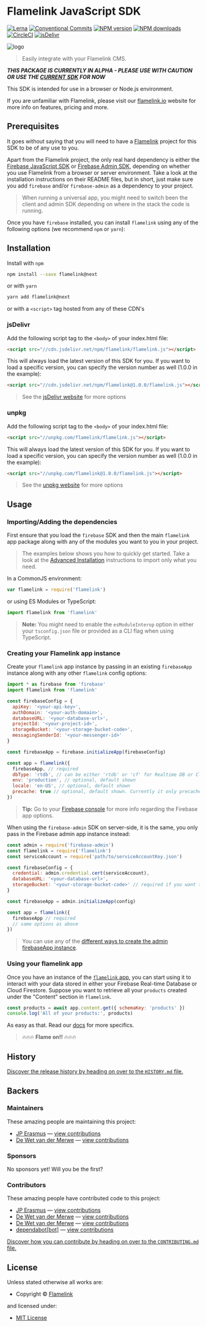 <!-- TITLE/ -->

<h1>Flamelink JavaScript SDK</h1>

<!-- /TITLE -->

<!-- BADGES/ -->

<span class="badge-badge"><a href="https://lernajs.io/" title="Maintained by Lerna"><img src="https://img.shields.io/badge/maintained%20with-lerna-cc00ff.svg" alt="Lerna" /></a></span>
<span class="badge-badge"><a href="https://conventionalcommits.org" title="Conventional Commits"><img src="https://img.shields.io/badge/Conventional%20Commits-1.0.0-yellow.svg" alt="Conventional Commits" /></a></span>
<span class="badge-npmversion"><a href="https://npmjs.org/package/flamelink" title="View this project on NPM"><img src="https://img.shields.io/npm/v/flamelink.svg" alt="NPM version" /></a></span>
<span class="badge-npmdownloads"><a href="https://npmjs.org/package/flamelink" title="View this project on NPM"><img src="https://img.shields.io/npm/dm/flamelink.svg" alt="NPM downloads" /></a></span>
<span class="badge-badge"><a href="https://circleci.com/gh/flamelink/flamelink-js-sdk.svg?style=svg&circle-token=dd64f26e069cdd05f52cf304304e0d97ee967b07" title="CircleCI"><img src="https://circleci.com/gh/flamelink/flamelink-js-sdk.svg?style=svg&circle-token=dd64f26e069cdd05f52cf304304e0d97ee967b07" alt="CircleCI" /></a></span>
<span class="badge-badge"><a href="https://www.jsdelivr.com/package/npm/flamelink" title="jsDelivr"><img src="https://data.jsdelivr.com/v1/package/npm/flamelink/badge" alt="jsDelivr" /></a></span>
<br class="badge-separator" />

<!-- /BADGES -->

![logo](https://raw.githubusercontent.com/flamelink/flamelink/master/docs/_assets/icon.svg?sanitize=true)

> Easily integrate with your Flamelink CMS.

**_THIS PACKAGE IS CURRENTLY IN ALPHA - PLEASE USE WITH CAUTION OR USE THE [CURRENT SDK](https://flamelink.github.io/flamelink) FOR NOW_**

<!-- DESCRIPTION/ -->

This SDK is intended for use in a browser or Node.js environment.

If you are unfamiliar with Flamelink, please visit our [flamelink.io](https://www.flamelink.io/) website for more info on features, pricing and more.

<!-- /DESCRIPTION -->

## Prerequisites

It goes without saying that you will need to have a [Flamelink](https://www.flamelink.io) project for this SDK to be of any use to you.

Apart from the Flamelink project, the only real hard dependency is either the [Firebase JavaScript SDK](https://www.npmjs.com/package/firebase) or [Firebase Admin SDK](https://firebase.google.com/docs/admin/setup), depending on whether you use Flamelink from a browser or server environment. Take a look at the installation instructions on their README files, but in short, just make sure you add `firebase` and/or `firebase-admin` as a dependency to your project.

> When running a universal app, you might need to switch been the client and admin SDK depending on where in the stack the code is running.

Once you have `firebase` installed, you can install `flamelink` using any of the following options (we recommend `npm` or `yarn`):

## Installation

Install with `npm`

```bash
npm install --save flamelink@next
```

or with `yarn`

```bash
yarn add flamelink@next
```

or with a `<script>` tag hosted from any of these CDN's

### jsDelivr

Add the following script tag to the `<body>` of your index.html file:

```html
<script src="//cdn.jsdelivr.net/npm/flamelink/flamelink.js"></script>
```

This will always load the latest version of this SDK for you. If you want to load a specific version, you can specify the version number as well (1.0.0 in the example):

```html
<script src="//cdn.jsdelivr.net/npm/flamelink@1.0.0/flamelink.js"></script>
```

> See the [jsDelivr website](https://www.jsdelivr.com/?query=flamelink) for more options

### unpkg

Add the following script tag to the `<body>` of your index.html file:

```html
<script src="//unpkg.com/flamelink/flamelink.js"></script>
```

This will always load the latest version of this SDK for you. If you want to load a specific version, you can specify the version number as well (1.0.0 in the example):

```html
<script src="//unpkg.com/flamelink@1.0.0/flamelink.js"></script>
```

> See the [unpkg website](https://unpkg.com) for more options

## Usage

### Importing/Adding the dependencies

First ensure that you load the `firebase` SDK and then the main `flamelink` app package along with any of the modules you want to you in your project.

> The examples below shows you how to quickly get started. Take a look at the [Advanced Installation](https://flamelink.github.io/flamelink-js-sdk/#/getting-started?id=advanced-installation) instructions to import only what you need.

In a CommonJS environment:

```javascript
var flamelink = require('flamelink')
```

or using ES Modules or TypeScript:

```javascript
import flamelink from 'flamelink'
```

> **Note:** You might need to enable the `esModuleInterop` option in either your `tsconfig.json` file or provided as a CLI flag when using TypeScript.

### Creating your Flamelink app instance

Create your `flamelink` app instance by passing in an existing `firebaseApp` instance along with any other `flamelink` config options:

```javascript
import * as firebase from 'firebase'
import flamelink from 'flamelink'

const firebaseConfig = {
  apiKey: '<your-api-key>',
  authDomain: '<your-auth-domain>',
  databaseURL: '<your-database-url>',
  projectId: '<your-project-id>',
  storageBucket: '<your-storage-bucket-code>',
  messagingSenderId: '<your-messenger-id>'
}

const firebaseApp = firebase.initializeApp(firebaseConfig)

const app = flamelink({
  firebaseApp, // required
  dbType: 'rtdb', // can be either 'rtdb' or 'cf' for Realtime DB or Cloud Firestore
  env: 'production', // optional, default shown
  locale: 'en-US', // optional, default shown
  precache: true // optional, default shown. Currently it only precaches "schemas" for better performance
})
```

> **Tip:** Go to your [Firebase console](https://console.firebase.google.com/) for more info regarding the Firebase app options.

When using the `firebase-admin` SDK on server-side, it is the same, you only pass in the Firebase admin app instance instead:

```javascript
const admin = require('firebase-admin')
const flamelink = require('flamelink')
const serviceAccount = require('path/to/serviceAccountKey.json')

const firebaseConfig = {
  credential: admin.credential.cert(serviceAccount),
  databaseURL: '<your-database-url>',
  storageBucket: '<your-storage-bucket-code>' // required if you want to use any Storage Bucket functionality
}

const firebaseApp = admin.initializeApp(config)

const app = flamelink({
  firebaseApp // required
  // same options as above
})
```

> You can use any of the [different ways to create the admin firebaseApp instance](https://firebase.google.com/docs/admin/setup).

### Using your flamelink app

Once you have an instance of the [`flamelink` app](https://app.flamelink.io), you can start using it to interact with your data stored in either your Firebase Real-time Database or Cloud Firestore. Suppose you want to retrieve all your `products` created under the "Content" section in `flamelink`.

```javascript
const products = await app.content.get({ schemaKey: 'products' })
console.log('All of your products:', products)
```

As easy as that. Read our [docs](https://flamelink.github.io/flamelink-js-sdk) for more specifics.

> 🔥🔥🔥 **Flame on!!** 🔥🔥🔥

<!-- HISTORY/ -->

<h2>History</h2>

<a href="https://github.com/flamelink/flamelink-js-sdk/blob/master/HISTORY.md#files">Discover the release history by heading on over to the <code>HISTORY.md</code> file.</a>

<!-- /HISTORY -->

<!-- BACKERS/ -->

<h2>Backers</h2>

<h3>Maintainers</h3>

These amazing people are maintaining this project:

<ul><li><a href="http://jperasmus.me">JP Erasmus</a> — <a href="https://github.com/flamelink/flamelink-js-sdk/commits?author=jperasmus" title="View the GitHub contributions of JP Erasmus on repository flamelink/flamelink-js-sdk">view contributions</a></li>
<li><a href="https://github.com/dewetvdm">De Wet van der Merwe</a> — <a href="https://github.com/flamelink/flamelink-js-sdk/commits?author=dewetvdm" title="View the GitHub contributions of De Wet van der Merwe on repository flamelink/flamelink-js-sdk">view contributions</a></li></ul>

<h3>Sponsors</h3>

No sponsors yet! Will you be the first?

<h3>Contributors</h3>

These amazing people have contributed code to this project:

<ul><li><a href="http://jperasmus.me">JP Erasmus</a> — <a href="https://github.com/flamelink/flamelink-js-sdk/commits?author=jperasmus" title="View the GitHub contributions of JP Erasmus on repository flamelink/flamelink-js-sdk">view contributions</a></li>
<li><a href="https://github.com/dewetvdm">De Wet van der Merwe</a> — <a href="https://github.com/flamelink/flamelink-js-sdk/commits?author=dewetvdm" title="View the GitHub contributions of De Wet van der Merwe on repository flamelink/flamelink-js-sdk">view contributions</a></li>
<li><a href="flamelink.io">De Wet van der Merwe</a> — <a href="https://github.com/flamelink/flamelink-js-sdk/commits?author=gitdubz" title="View the GitHub contributions of De Wet van der Merwe on repository flamelink/flamelink-js-sdk">view contributions</a></li>
<li><a href="http://github.com/apps/dependabot">dependabot[bot]</a> — <a href="https://github.com/flamelink/flamelink-js-sdk/commits?author=dependabot[bot]" title="View the GitHub contributions of dependabot[bot] on repository flamelink/flamelink-js-sdk">view contributions</a></li></ul>

<a href="https://github.com/flamelink/flamelink-js-sdk/blob/master/CONTRIBUTING.md#files">Discover how you can contribute by heading on over to the <code>CONTRIBUTING.md</code> file.</a>

<!-- /BACKERS -->

<!-- LICENSE/ -->

<h2>License</h2>

Unless stated otherwise all works are:

<ul><li>Copyright &copy; <a href="http://flamelink.io">Flamelink</a></li></ul>

and licensed under:

<ul><li><a href="http://spdx.org/licenses/MIT.html">MIT License</a></li></ul>

<!-- /LICENSE -->
